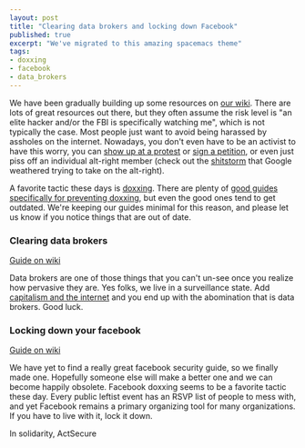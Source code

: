 ```yaml
---
layout: post
title: "Clearing data brokers and locking down Facebook"
published: true
excerpt: "We've migrated to this amazing spacemacs theme"
tags:
- doxxing
- facebook
- data_brokers
---
```


We have been gradually building up some resources on [our wiki](https://github.com/actsecure/resources/wiki). There are lots of great resources out there, but they often assume the risk level is "an elite hacker and/or the FBI is specifically watching me", which is not typically the case. Most people just want to avoid being harassed by assholes on the internet. Nowadays, you don't even have to be an activist to have this worry, you can [show up at a protest](https://theintercept.com/2017/09/06/how-right-wing-extremists-stalk-dox-and-harass-their-enemies/) or [sign a petition](https://www.metro.us/news/big-stories/trump-supporters-publish-personal-information-antifa-doxxing), or even just piss off an individual alt-right member (check out the [shitstorm](http://sfist.com/2017/08/11/alt-right_plans_march_on_google_dox.php) that Google weathered trying to take on the alt-right).

A favorite tactic these days is [doxxing](http://knowyourmeme.com/memes/doxing). There are plenty of [good guides specifically for preventing doxxing](https://onlinesafety.feministfrequency.com/en/#preventing-doxxing), but even the good ones tend to get outdated. We're keeping our guides minimal for this reason, and please let us know if you notice things that are out of date.

### Clearing data brokers

[Guide on wiki](https://github.com/actsecure/resources/wiki/Clearing-data-brokers)

Data brokers are one of those things that you can't un-see once you realize how pervasive they are. Yes folks, we live in a surveillance state. Add [capitalism and the internet](idlewords.com/talks/internet_with_a_human_face.htm) and you end up with the abomination that is data brokers. Good luck.

### Locking down your facebook

[Guide on wiki](https://github.com/actsecure/resources/wiki/Securing-your-Facebook-profile)

We have yet to find a really great facebook security guide, so we finally made one. Hopefully someone else will make a better one and we can become happily obsolete. Facebook doxxing seems to be a favorite tactic these day. Every public leftist event has an RSVP list of people to mess with, and yet Facebook remains a primary organizing tool for many organizations. If you have to live with it, lock it down.

In solidarity,
ActSecure
